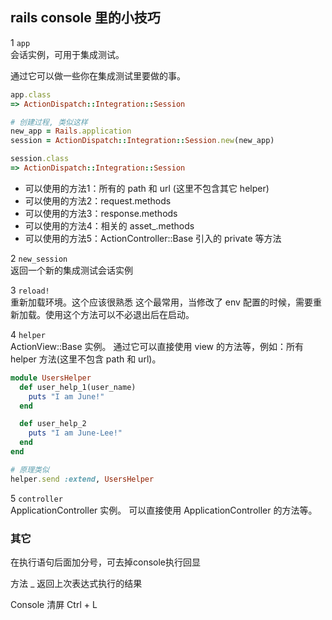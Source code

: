 ## rails console 里的小技巧

1 `app`  
会话实例，可用于集成测试。

通过它可以做一些你在集成测试里要做的事。

```ruby
app.class
=> ActionDispatch::Integration::Session

# 创建过程, 类似这样
new_app = Rails.application
session = ActionDispatch::Integration::Session.new(new_app)

session.class
=> ActionDispatch::Integration::Session
```

- 可以使用的方法1：所有的 path 和 url (这里不包含其它 helper)
- 可以使用的方法2：request.methods
- 可以使用的方法3：response.methods
- 可以使用的方法4：相关的 asset_.methods
- 可以使用的方法5：ActionController::Base 引入的 private 等方法

2 `new_session`  
返回一个新的集成测试会话实例

3 `reload!`  
重新加载环境。这个应该很熟悉
这个最常用，当修改了 env 配置的时候，需要重新加载。使用这个方法可以不必退出后在启动。

4 `helper`  
ActionView::Base 实例。
通过它可以直接使用 view 的方法等，例如：所有 helper 方法(这里不包含 path 和 url)。

```ruby
module UsersHelper
  def user_help_1(user_name)
    puts "I am June!"
  end

  def user_help_2
    puts "I am June-Lee!"
  end
end

# 原理类似
helper.send :extend, UsersHelper
```

5 `controller`  
ApplicationController 实例。
可以直接使用 ApplicationController 的方法等。

### 其它

在执行语句后面加分号，可去掉console执行回显

方法 _ 返回上次表达式执行的结果

Console 清屏 Ctrl + L



